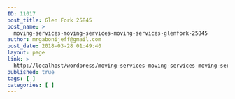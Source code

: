 ```yaml
---
ID: 11017
post_title: Glen Fork 25845
post_name: >
  moving-services-moving-services-moving-services-glenfork-25845
author: mrgabonijeff@gmail.com
post_date: 2018-03-28 01:49:40
layout: page
link: >
  http://localhost/wordpress/moving-services-moving-services-moving-services-glenfork-25845/
published: true
tags: [ ]
categories: [ ]
---
```

